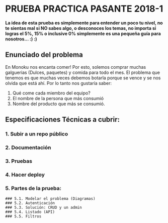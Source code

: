 # PRUEBA PRACTICA PASANTE 2018-1

**La idea de esta prueba es simplemente para entender un poco tu nivel, no te sientas mal si NO sabes algo, o desconoces los temas, 
no importa si logras el 5%, 15% o inclusive 0% simplemente es una pequeña guía para nosotros... :) :)**


## Enunciado del problema

En Monoku nos encanta comer! Por esto, solemos comprar muchas galguerias (Dulces, paquetes) y comida para todo el mes.
El problema que tenemos es que muchas veces debemos botarla porque se vence y se nos olvida que está ahí. 
Por lo tanto nos gustaría saber:

1. Qué come cada miembro del equipo?
2. El nombre de la persona que más consumió
3. Nombre del producto que más se consumió.


## Especificaciones Técnicas a cubrir:

### 1. Subir a un repo público
### 2. Documentación
### 3. Pruebas
### 4. Hacer deploy
### 5. Partes de la prueba:
	### 5.1. Modelar el problema (Diagramas)
	### 5.2. Autenticación
	### 5.3. Solución: CRUD y un admin
	### 5.4. Listado (API)
	### 5.5. Filtros

